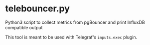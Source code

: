 # telebouncer.py

Python3 script to collect metrics from pgBouncer and print InfluxDB compatible output

This tool is meant to be used with Telegraf's `inputs.exec` plugin.
